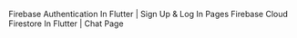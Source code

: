 
Firebase Authentication In Flutter | Sign Up & Log In Pages
Firebase Cloud Firestore In Flutter | Chat Page

